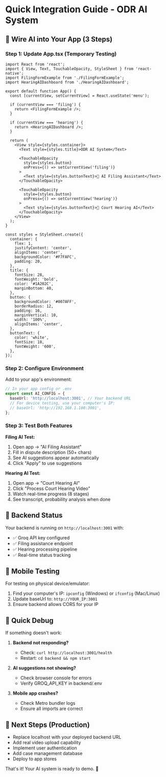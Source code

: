 # Quick Integration Guide - ODR AI System

## 🚀 Wire AI into Your App (3 Steps)

### Step 1: Update App.tsx (Temporary Testing)
```tsx
import React from 'react';
import { View, Text, TouchableOpacity, StyleSheet } from 'react-native';
import FilingFormExample from './FilingFormExample';
import HearingAIDashboard from './HearingAIDashboard';

export default function App() {
  const [currentView, setCurrentView] = React.useState('menu');

  if (currentView === 'filing') {
    return <FilingFormExample />;
  }
  
  if (currentView === 'hearing') {
    return <HearingAIDashboard />;
  }

  return (
    <View style={styles.container}>
      <Text style={styles.title}>ODR AI System</Text>
      
      <TouchableOpacity 
        style={styles.button}
        onPress={() => setCurrentView('filing')}
      >
        <Text style={styles.buttonText}>🤖 AI Filing Assistant</Text>
      </TouchableOpacity>

      <TouchableOpacity 
        style={styles.button}
        onPress={() => setCurrentView('hearing')}
      >
        <Text style={styles.buttonText}>🎥 Court Hearing AI</Text>
      </TouchableOpacity>
    </View>
  );
}

const styles = StyleSheet.create({
  container: {
    flex: 1,
    justifyContent: 'center',
    alignItems: 'center',
    backgroundColor: '#F7FAFC',
    padding: 20,
  },
  title: {
    fontSize: 28,
    fontWeight: 'bold',
    color: '#1A202C',
    marginBottom: 40,
  },
  button: {
    backgroundColor: '#007AFF',
    borderRadius: 12,
    padding: 16,
    marginVertical: 10,
    width: '100%',
    alignItems: 'center',
  },
  buttonText: {
    color: 'white',
    fontSize: 18,
    fontWeight: '600',
  },
});
```

### Step 2: Configure Environment
Add to your app's environment:
```typescript
// In your app config or .env
export const AI_CONFIG = {
  baseUrl: 'http://localhost:3001', // Your backend URL
  // For device testing, use your computer's IP:
  // baseUrl: 'http://192.168.1.100:3001',
};
```

### Step 3: Test Both Features

**Filing AI Test:**
1. Open app → "AI Filing Assistant"
2. Fill in dispute description (50+ chars)
3. See AI suggestions appear automatically
4. Click "Apply" to use suggestions

**Hearing AI Test:**
1. Open app → "Court Hearing AI"
2. Click "Process Court Hearing Video"
3. Watch real-time progress (8 stages)
4. See transcript, probability analysis when done

## 🔧 Backend Status
Your backend is running on `http://localhost:3001` with:
- ✅ Groq API key configured
- ✅ Filing assistance endpoint
- ✅ Hearing processing pipeline
- ✅ Real-time status tracking

## 📱 Mobile Testing
For testing on physical device/emulator:
1. Find your computer's IP: `ipconfig` (Windows) or `ifconfig` (Mac/Linux)
2. Update baseUrl to: `http://YOUR_IP:3001`
3. Ensure backend allows CORS for your IP

## 🚨 Quick Debug
If something doesn't work:
1. **Backend not responding?** 
   - Check: `curl http://localhost:3001/health`
   - Restart: `cd backend && npm start`

2. **AI suggestions not showing?**
   - Check browser console for errors
   - Verify GROQ_API_KEY in backend/.env

3. **Mobile app crashes?**
   - Check Metro bundler logs
   - Ensure all imports are correct

## 🎯 Next Steps (Production)
- Replace localhost with your deployed backend URL
- Add real video upload capability
- Implement user authentication
- Add case management database
- Deploy to app stores

That's it! Your AI system is ready to demo. 🚀
